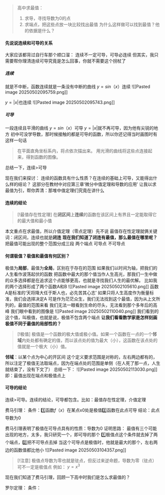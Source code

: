 > 高中求最值：
> 1. 求导，寻找导数为0的点
> 2. 求端点，把这些点放一块比较找出最值
> 为什么这样做可以找到最值？他的依据是什么？

#### 先说说连续和可导的关系
大家应该都背过自行车那个顺口溜：
连续不一定可导，可导必连续
但其实，我只需要帮你理清连续可导究竟是怎么回事，你就不需要这个拐杖了
##### 连续
就是不中断，函数连续就是一条没有中断的曲线
$y=sin（x）$连续
![[Pasted image 20250502095759.png]]

$y=|x|$也连续
![[Pasted image 20250502095743.png]]
##### 可导
一段连续且平滑的曲线
$y=sin（x）$可导
$y=|x|$就不再可导，因为他有尖锐的地方
初中可没学导数，那时候接触的都是可导的函数，所以你还记得当时画图时有这样一句话

> 在平面直角坐标系内，将点依次描出来。
> 用光滑的曲线将这些点连接起来，得到函数的图像。

总结一下，连续>可导

现在我们来探讨：
连续的函数具有什么性质？在连续的基础上可导，又能得出什么样的结论？
这部分在教材中对应第三章‘微分中值定理和导数的应用’
让我以求最值为引，帮你弄清：那堆中值定理们究竟在讲什么
#### 连续的结论

> [!最值存在性定理]
> 在**闭区间**上**连续**的函数在该区间上有界且一定能取得它的最大值和最小值

本文重点在求最值，所以介值定理（零点定理）先不说
最值存在性定理就俩关键词：闭区间，连续也就是**闭连**
**现在我们知道了闭连有最值，那么最值在哪里呢？**
把最值可能出现的整个范围分成三段
	两个端点
	可导点
	不可导点
#### 何谓极值？极值和最值有何区别？

极值为**局部**，最值为**全局**，区别在于存在的范围
如果我们以时间为轴，把我们的人生看作波荡起伏的函数
把函数中最大的那个值当作人生高光，那我们一生中做的众多选择都是在追求这个点能够更高，也就是寻找我们人生的最优解。
比如我的两个选择形成了两个函数A和B
![[Pasted image 20250502105610.png]]
函数A是标准的‘天将降大任于斯人也，必先苦其心志’
如果只将人生高度作为衡量标准，我们会选择决定A
可是作为茫茫众生，我们无法找到这个最值，因为从上文所列的，最值的范围来看
我们无法一眼看到生命的尽头，无法看到那个多年后的高峰
我们眼中看到的图像是
![[Pasted image 20250502110040.png]]
我们看到的这个值，叫极值，也就是说，极值不包含两个端点
**让我们看看数学家是怎样刻画极值不同于最值的局部性的？**

> [!极值]
>  极值是一个函数的极大值或极小值。如果一个函数在一点的一个**邻域**内处处都有确定的值，而以该点处的值为最大（小），这函数在该点处的值就是一个极大（小）值。

**邻域**：以某个点为中心的开区间
这个定义要求范围是对称的，左右两边都有的，所以注定了极值无法取端点，因为在端点处的范围是单侧（在人死了那一点，人生就结束了，没有下文了）
总结一下：
![[Pasted image 20250502113030.png]]
即：最值出现在端点和极值点上  


#### 可导的结论
连续>可导。连续的结论，可导都包含。比如：最值存在性定理，介值定理

费马引理：
	条件：1️⃣函数$f（x）$在某点x0处是极值2️⃣函数在此点可导
	结论：此点导数为0

费马引理表明了极值在可导点具有的性质：导数为0
证明思路：
最值有三个可能出现的地方，太多，我只研究一个，即可导的那个
1️⃣极值点这个条件就去掉了两个端点，2️⃣把不可导点去掉
当这个可导点是极值时，他就是最大的那个，左右两边的函数值都比他小
![[Pasted image 20250503104357.png]]

> [!注意]
> 极值点导数为零也就是驻点，但反过来逆命题，导数为零（驻点）可不一定是极值点
> 例如： $y=x^{3}$ 

现在我们知道了费马引理，回顾一下高中时我们是怎么求最值的？



罗尔定理：
	条件：